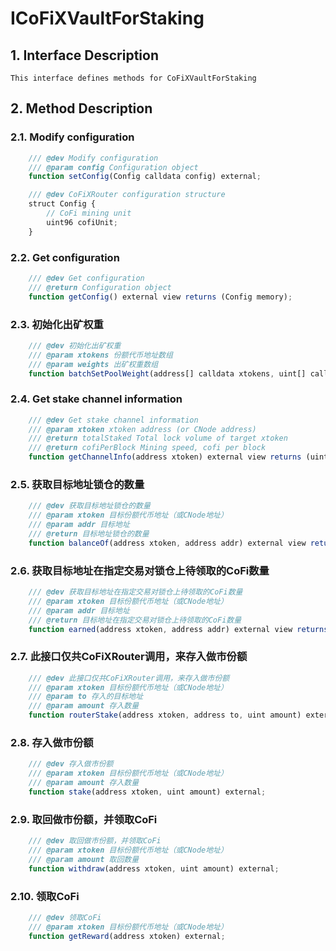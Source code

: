 # ICoFiXVaultForStaking

## 1. Interface Description
    This interface defines methods for CoFiXVaultForStaking

## 2. Method Description

### 2.1. Modify configuration

```javascript
    /// @dev Modify configuration
    /// @param config Configuration object
    function setConfig(Config calldata config) external;

    /// @dev CoFiXRouter configuration structure
    struct Config {
        // CoFi mining unit
        uint96 cofiUnit;
    }
```

### 2.2. Get configuration

```javascript
    /// @dev Get configuration
    /// @return Configuration object
    function getConfig() external view returns (Config memory);
```

### 2.3. 初始化出矿权重

```javascript
    /// @dev 初始化出矿权重
    /// @param xtokens 份额代币地址数组
    /// @param weights 出矿权重数组
    function batchSetPoolWeight(address[] calldata xtokens, uint[] calldata weights) external;
```

### 2.4. Get stake channel information

```javascript
    /// @dev Get stake channel information
    /// @param xtoken xtoken address (or CNode address)
    /// @return totalStaked Total lock volume of target xtoken
    /// @return cofiPerBlock Mining speed, cofi per block
    function getChannelInfo(address xtoken) external view returns (uint totalStaked, uint cofiPerBlock);
```

### 2.5. 获取目标地址锁仓的数量

```javascript
    /// @dev 获取目标地址锁仓的数量
    /// @param xtoken 目标份额代币地址（或CNode地址）
    /// @param addr 目标地址
    /// @return 目标地址锁仓的数量
    function balanceOf(address xtoken, address addr) external view returns (uint);
```

### 2.6. 获取目标地址在指定交易对锁仓上待领取的CoFi数量

```javascript
    /// @dev 获取目标地址在指定交易对锁仓上待领取的CoFi数量
    /// @param xtoken 目标份额代币地址（或CNode地址）
    /// @param addr 目标地址
    /// @return 目标地址在指定交易对锁仓上待领取的CoFi数量
    function earned(address xtoken, address addr) external view returns (uint);
```

### 2.7. 此接口仅共CoFiXRouter调用，来存入做市份额

```javascript
    /// @dev 此接口仅共CoFiXRouter调用，来存入做市份额
    /// @param xtoken 目标份额代币地址（或CNode地址）
    /// @param to 存入的目标地址
    /// @param amount 存入数量
    function routerStake(address xtoken, address to, uint amount) external;
```

### 2.8. 存入做市份额

```javascript
    /// @dev 存入做市份额
    /// @param xtoken 目标份额代币地址（或CNode地址）
    /// @param amount 存入数量
    function stake(address xtoken, uint amount) external;
```

### 2.9. 取回做市份额，并领取CoFi

```javascript
    /// @dev 取回做市份额，并领取CoFi
    /// @param xtoken 目标份额代币地址（或CNode地址）
    /// @param amount 取回数量
    function withdraw(address xtoken, uint amount) external;
```

### 2.10. 领取CoFi

```javascript
    /// @dev 领取CoFi
    /// @param xtoken 目标份额代币地址（或CNode地址）
    function getReward(address xtoken) external;
```